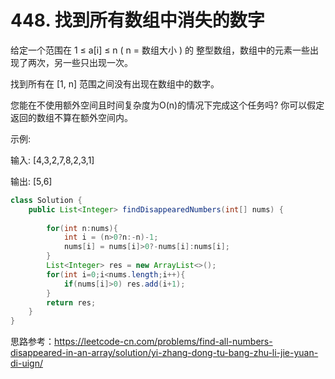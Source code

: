 # 448. 找到所有数组中消失的数字

给定一个范围在  1 ≤ a[i] ≤ n ( n = 数组大小 ) 的 整型数组，数组中的元素一些出现了两次，另一些只出现一次。

找到所有在 [1, n] 范围之间没有出现在数组中的数字。

您能在不使用额外空间且时间复杂度为O(n)的情况下完成这个任务吗? 你可以假定返回的数组不算在额外空间内。

示例:

输入:
[4,3,2,7,8,2,3,1]

输出:
[5,6]

```java
class Solution {
    public List<Integer> findDisappearedNumbers(int[] nums) {
        
        for(int n:nums){
            int i = (n>0?n:-n)-1;
            nums[i] = nums[i]>0?-nums[i]:nums[i];
        }
        List<Integer> res = new ArrayList<>();
        for(int i=0;i<nums.length;i++){
            if(nums[i]>0) res.add(i+1);
        }
        return res;
    }
}
```
思路参考：https://leetcode-cn.com/problems/find-all-numbers-disappeared-in-an-array/solution/yi-zhang-dong-tu-bang-zhu-li-jie-yuan-di-uign/
